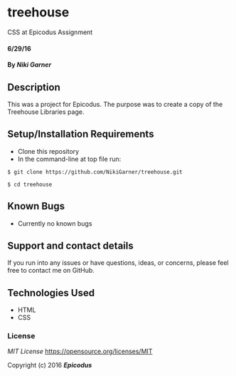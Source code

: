 # treehouse
CSS at Epicodus Assignment

#### 6/29/16

#### By _**Niki Garner**_

## Description
This was a project for Epicodus. The purpose was to create a copy of the Treehouse Libraries page.
## Setup/Installation Requirements

* Clone this repository
* In the command-line at top file run:
```
$ git clone https://github.com/NikiGarner/treehouse.git
```
```
$ cd treehouse
```

## Known Bugs

* Currently no known bugs

## Support and contact details

If you run into any issues or have questions, ideas, or concerns, please feel free to contact me on GitHub.

## Technologies Used

* HTML
* CSS


### License

*MIT License*
<a href="https://opensource.org/licenses/MIT">https://opensource.org/licenses/MIT</a>

Copyright (c) 2016 **_Epicodus_**

